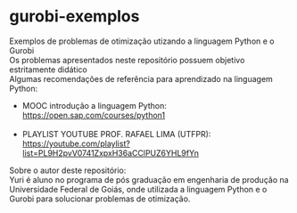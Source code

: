 # gurobi-exemplos
Exemplos de problemas de otimização utizando a linguagem Python e o Gurobi <br>
Os problemas apresentados neste repositório possuem objetivo estritamente didático <br>
Algumas recomendações de referência para aprendizado na linguagem Python:
- MOOC introdução a linguagem Python: https://open.sap.com/courses/python1 <br> <br>
- PLAYLIST YOUTUBE PROF. RAFAEL LIMA (UTFPR): https://youtube.com/playlist?list=PL9H2pvV0741ZxpxH36aCClPUZ6YHL9fYn <br>

Sobre o autor deste repositório:<br>
Yuri é aluno no programa de pós graduação em engenharia de produção na Universidade Federal de Goiás, onde utilizada a linguagem Python e o Gurobi para solucionar problemas de otimização.
